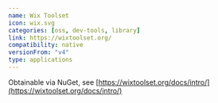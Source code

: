 ```yaml
---
name: Wix Toolset
icon: wix.svg
categories: [oss, dev-tools, library]
link: https://wixtoolset.org/
compatibility: native
versionFrom: "v4"
type: applications
---
```


Obtainable via NuGet, see [https://wixtoolset.org/docs/intro/](https://wixtoolset.org/docs/intro/)
